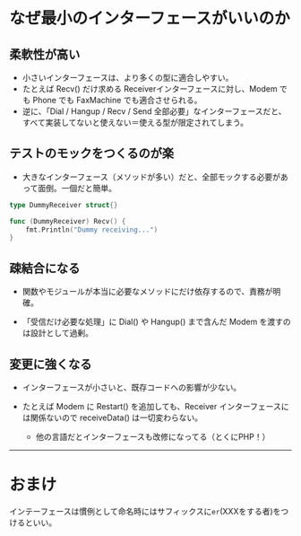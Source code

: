 # なぜ最小のインターフェースがいいのか

## 柔軟性が高い

- 小さいインターフェースは、より多くの型に適合しやすい。
- たとえば Recv() だけ求める Receiverインターフェースに対し、Modem でも Phone でも FaxMachine でも適合させられる。
- 逆に、「Dial / Hangup / Recv / Send 全部必要」なインターフェースだと、すべて実装してないと使えない＝使える型が限定されてしまう。

## テストのモックをつくるのが楽

- 大きなインターフェース（メソッドが多い）だと、全部モックする必要があって面倒。一個だと簡単。

```go
type DummyReceiver struct{}

func (DummyReceiver) Recv() {
    fmt.Println("Dummy receiving...")
}
```

## 疎結合になる

- 関数やモジュールが本当に必要なメソッドにだけ依存するので、責務が明確。

- 「受信だけ必要な処理」に Dial() や Hangup() まで含んだ Modem を渡すのは設計として過剰。

## 変更に強くなる

- インターフェースが小さいと、既存コードへの影響が少ない。

- たとえば Modem に Restart() を追加しても、Receiver インターフェースには関係ないので receiveData() は一切変わらない。
  - 他の言語だとインターフェースも改修になってる（とくにPHP！）

----

# おまけ

インテーフェースは慣例として命名時にはサフィックスに`er`(XXXをする者)をつけるといい。
